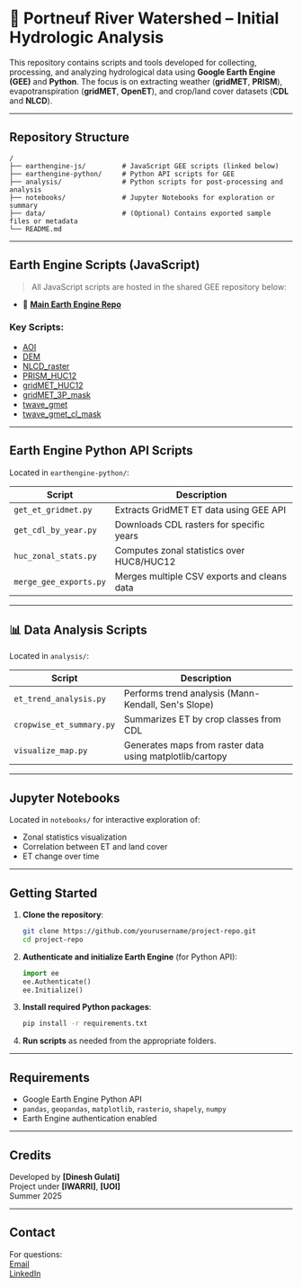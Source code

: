 # 🌱 Portneuf River Watershed – Initial Hydrologic Analysis 

This repository contains scripts and tools developed for collecting, processing, and analyzing hydrological data using **Google Earth Engine (GEE)** and **Python**. The focus is on extracting weather (**gridMET**, **PRISM**),
 evapotranspiration (**gridMET**, **OpenET**), and crop/land cover datasets (**CDL** and **NLCD**).

---

## Repository Structure

```
/
├── earthengine-js/         # JavaScript GEE scripts (linked below)
├── earthengine-python/     # Python API scripts for GEE
├── analysis/               # Python scripts for post-processing and analysis
├── notebooks/              # Jupyter Notebooks for exploration or summary
├── data/                   # (Optional) Contains exported sample files or metadata
└── README.md
```

---

## Earth Engine Scripts (JavaScript)

> All JavaScript scripts are hosted in the shared GEE repository below:

- 🔗 **[Main Earth Engine Repo](https://code.earthengine.google.com/?accept_repo=users/dineshgulati333/portneuf)**

### Key Scripts:
- [AOI](https://code.earthengine.google.com/04ed0ef0d846c984ba70f92b09c098e3?noload=true)
- [DEM](https://code.earthengine.google.com/8a4f83eb51d3816680a5d69b3a242877?noload=true)
- [NLCD_raster](https://code.earthengine.google.com/a3fe2b54555fdb5171df1536538c22f5?noload=true)
- [PRISM_HUC12](https://code.earthengine.google.com/3a589bef56fe00c7932df5b1ae6cf2b7?noload=true)
- [gridMET_HUC12](https://code.earthengine.google.com/3a589bef56fe00c7932df5b1ae6cf2b7?noload=true)
- [gridMET_3P_mask](https://code.earthengine.google.com/c6cb7eb3731cf645e1a50812a79e407a?noload=true)  
- [twave_gmet](https://code.earthengine.google.com/eb3b75716e7bd6e2085547a199352331?noload=true)  
- [twave_gmet_cl_mask](https://code.earthengine.google.com/9bbdddda99ec19199ddee9972446449f?noload=true)

---

## Earth Engine Python API Scripts

Located in `earthengine-python/`:

| Script | Description |
|--------|-------------|
| `get_et_gridmet.py` | Extracts GridMET ET data using GEE API |
| `get_cdl_by_year.py` | Downloads CDL rasters for specific years |
| `huc_zonal_stats.py` | Computes zonal statistics over HUC8/HUC12 |
| `merge_gee_exports.py` | Merges multiple CSV exports and cleans data |

---

## 📊 Data Analysis Scripts

Located in `analysis/`:

| Script | Description |
|--------|-------------|
| `et_trend_analysis.py` | Performs trend analysis (Mann-Kendall, Sen's Slope) |
| `cropwise_et_summary.py` | Summarizes ET by crop classes from CDL |
| `visualize_map.py` | Generates maps from raster data using matplotlib/cartopy |

---

## Jupyter Notebooks

Located in `notebooks/` for interactive exploration of:
- Zonal statistics visualization
- Correlation between ET and land cover
- ET change over time

---

## Getting Started

1. **Clone the repository**:
   ```bash
   git clone https://github.com/yourusername/project-repo.git
   cd project-repo
   ```

2. **Authenticate and initialize Earth Engine** (for Python API):
   ```python
   import ee
   ee.Authenticate()
   ee.Initialize()
   ```

3. **Install required Python packages**:
   ```bash
   pip install -r requirements.txt
   ```

4. **Run scripts** as needed from the appropriate folders.

---

## Requirements

- Google Earth Engine Python API
- `pandas`, `geopandas`, `matplotlib`, `rasterio`, `shapely`, `numpy`
- Earth Engine authentication enabled

---

## Credits

Developed by **[Dinesh Gulati]**  
Project under **[IWARRI]**, **[UOI]**  
Summer 2025

---

## Contact

For questions:  
[Email](mailto:gula7530@vandals.uidaho.edu)  
[LinkedIn](https://www.linkedin.com/in/dinesh-gulati-120779149/)
